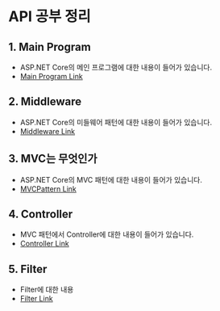 # API 공부 정리

## 1. Main Program
- ASP.NET Core의 메인 프로그램에 대한 내용이 들어가 있습니다.
- [Main Program Link](Program.md)

## 2. Middleware
- ASP.NET Core의 미들웨어 패턴에 대한 내용이 들어가 있습니다.
- [Middleware Link](Middleware.md)

## 3. MVC는 무엇인가
- ASP.NET Core의 MVC 패턴에 대한 내용이 들어가 있습니다.
- [MVCPattern Link](MVCPattern.md)

## 4. Controller
- MVC 패턴에서 Controller에 대한 내용이 들어가 있습니다.
- [Controller Link](Controller.md)

## 5. Filter
- Filter에 대한 내용
- [Filter Link](Filter.md)